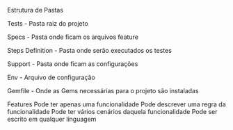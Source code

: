 Estrutura de Pastas

Tests - Pasta raiz do projeto

Specs - Pasta onde ficam os arquivos feature

Steps Definition - Pasta onde serão executados os testes

Support - Pasta onde ficam as configurações

Env - Arquivo de configuração

Gemfile - Onde as Gems necessárias para o projeto são instaladas

  Features
    Pode ter apenas uma funcionalidade
    Pode descrever uma regra da funcionalidade
    Pode ter vários cenários daquela funcionalidade
    Pode ser escrito em qualquer linguagem